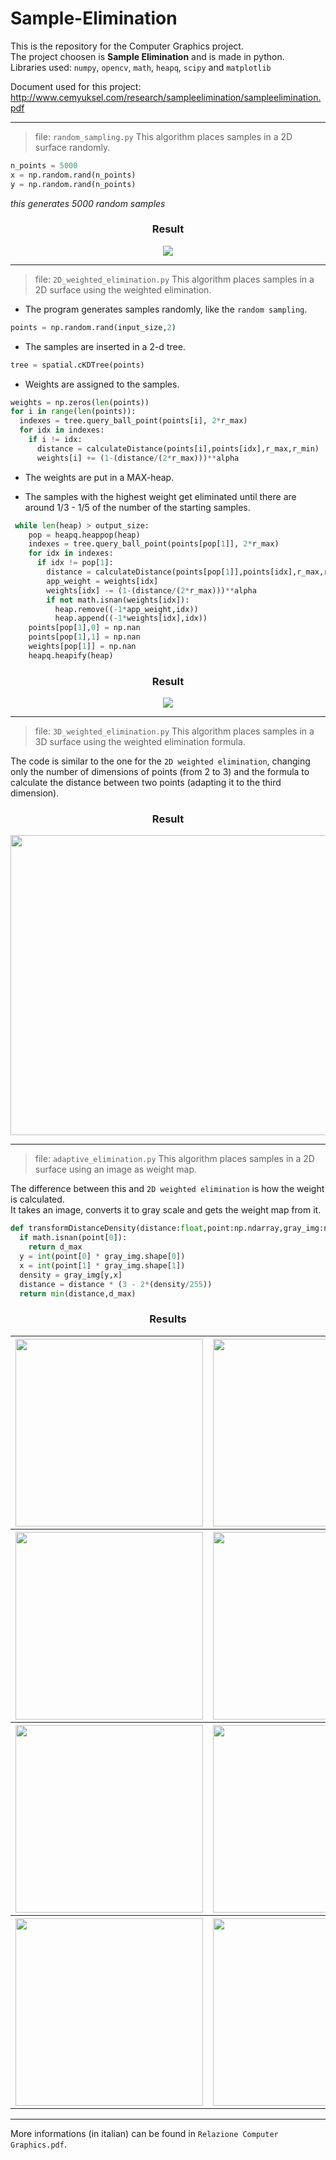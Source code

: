 # Sample-Elimination

This is the repository for the Computer Graphics project.<br>
The project choosen is **Sample Elimination** and is made in python.<br>
Libraries used: `numpy`, `opencv`, `math`, `heapq`, `scipy` and `matplotlib`<br>

Document used for this project: http://www.cemyuksel.com/research/sampleelimination/sampleelimination.pdf

---
> file: `random_sampling.py`
This algorithm places samples in a 2D surface randomly.

```Python
n_points = 5000
x = np.random.rand(n_points)
y = np.random.rand(n_points)
```
_this generates 5000 random samples_<br>

<div align="center">
<h3>Result</h3>
<img src="https://i.postimg.cc/MHgVpVcT/random-sampling.png">
</div>


---
> file: `2D_weighted_elimination.py`
This algorithm places samples in a 2D surface using the weighted elimination.

* The program generates samples randomly, like the `random sampling`.

```Python
points = np.random.rand(input_size,2)
```

* The samples are inserted in a 2-d tree.

```Python
tree = spatial.cKDTree(points)
```

* Weights are assigned to the samples.

```Python
weights = np.zeros(len(points))
for i in range(len(points)):
  indexes = tree.query_ball_point(points[i], 2*r_max)
  for idx in indexes:
    if i != idx:
      distance = calculateDistance(points[i],points[idx],r_max,r_min)
      weights[i] += (1-(distance/(2*r_max)))**alpha
```

* The weights are put in a MAX-heap.

* The samples with the highest weight get eliminated until there are around 1/3 - 1/5 of the number of the starting samples.

```Python
 while len(heap) > output_size:
    pop = heapq.heappop(heap)
    indexes = tree.query_ball_point(points[pop[1]], 2*r_max)
    for idx in indexes:
      if idx != pop[1]:
        distance = calculateDistance(points[pop[1]],points[idx],r_max,r_min)
        app_weight = weights[idx]
        weights[idx] -= (1-(distance/(2*r_max)))**alpha
        if not math.isnan(weights[idx]):
          heap.remove((-1*app_weight,idx))
          heap.append((-1*weights[idx],idx))
    points[pop[1],0] = np.nan
    points[pop[1],1] = np.nan
    weights[pop[1]] = np.nan
    heapq.heapify(heap)
```

<div align="center">
<h3>Result</h3>
<img src="https://i.postimg.cc/Hs7xbjvQ/2-D-weighted-elimination.png">
</div>

---
> file: `3D_weighted_elimination.py`
This algorithm places samples in a 3D surface using the weighted elimination formula.

The code is similar to the one for the `2D weighted elimination`, changing only the number of dimensions of points (from 2 to 3) and the formula to calculate the distance between two points (adapting it to the third dimension).

<div align="center">
<h3>Result</h3>
<img height=480 width=640 src="https://i.postimg.cc/XJJ2zRT0/3-D-weighted-elimination.png">
</div>

---
> file: `adaptive_elimination.py`
This algorithm places samples in a 2D surface using an image as weight map.

The difference between this and `2D weighted elimination` is how the weight is calculated.<br>
It takes an image, converts it to gray scale and gets the weight map from it.<br>

```Python
def transformDistanceDensity(distance:float,point:np.ndarray,gray_img:np.ndarray,d_max:float) -> float:
  if math.isnan(point[0]):
    return d_max
  y = int(point[0] * gray_img.shape[0])
  x = int(point[1] * gray_img.shape[1])
  density = gray_img[y,x]
  distance = distance * (3 - 2*(density/255))
  return min(distance,d_max)
```

<div align="center">
<h3>Results</h3>
  <table>
    <tr>
      <th><img width=300 height=300 src="https://i.postimg.cc/vZRgc5hR/google.png"></th>
      <th><img width=300 height=300 src="https://i.postimg.cc/qM2ncmzB/adaptive-google.png"></th>
    </tr>
    <tr>
      <th><img width=300 height=300 src="https://i.postimg.cc/yNsT3Mjz/gerry.png"></th>
      <th><img width=300 height=300 src="https://i.postimg.cc/yxdQgMVN/adaptive-gerry.png"></th>
    </tr>
    <tr>
      <th><img width=300 height=300 src="https://i.postimg.cc/8Czv4V0d/man.jpg"></th>
      <th><img width=300 height=300 src="https://i.postimg.cc/g2C9qYJQ/adaptive-man.png"></th>
    </tr>
    <tr>
      <th><img width=300 height=300 src="https://i.postimg.cc/xTLFDKTx/photo.jpg"></th>
      <th><img width=300 height=300 src="https://i.postimg.cc/3wqZDRx0/adaptive-photo.png"></th>
    </tr>
  </table>

</div>

***

More informations (in italian) can be found in `Relazione Computer Graphics.pdf`.

